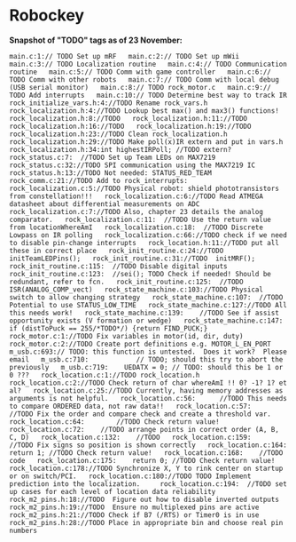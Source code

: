 # Robockey #

__Snapshot of "TODO" tags as of 23 November:__

`main.c:1:// TODO Set up mRF  
main.c:2:// TODO Set up mWii  
main.c:3:// TODO Localization routine  
main.c:4:// TODO Communication routine  
main.c:5:// TODO Comm with game controller  
main.c:6:// TODO Comm with other robots  
main.c:7:// TODO Comm with local debug (USB serial monitor)  
main.c:8:// TODO rock_motor.c  
main.c:9:// TODO Add interrupts  
main.c:10:// TODO Determine best way to track IR  
rock_initialize_vars.h:4://TODO Rename rock_vars.h  
rock_localization.h:4://TODO Lookup best max() and max3() functions!  
rock_localization.h:8://TODO  
rock_localization.h:11://TODO  
rock_localization.h:16://TODO  
rock_localization.h:19://TODO  
rock_localization.h:23://TODO Clean rock_localization.h  
rock_localization.h:29://TODO Make poll(x)IR extern and put in vars.h  
rock_localization.h:34:int highestIRPoll; //TODO extern?  
rock_status.c:7:  //TODO Set up Team LEDs on MAX7219  
rock_status.c:32://TODO SPI communication using the MAX7219 IC  
rock_status.h:13://TODO Not needed: STATUS_RED_TEAM  
rock_comm.c:21://TODO Add to rock_interrupts:  
rock_localization.c:5://TODO Physical robot: shield phototransistors from constellation!!!  
rock_localization.c:6://TODO Read ATMEGA datasheet about differential measurements on ADC  
rock_localization.c:7://TODO Also, chapter 23 details the analog comparator.  
rock_localization.c:11:  //TODO Use the return value from locationWhereAmI  
rock_localization.c:18:  //TODO Discrete Lowpass on IR polling  
rock_localization.c:66://TODO check if we need to disable pin-change interrupts  
rock_location.h:11://TODO put all these in correct place  
rock_init_routine.c:24://TODO  initTeamLEDPins();  
rock_init_routine.c:31://TODO  initMRF();  
rock_init_routine.c:115:  //TODO Disable digital inputs  
rock_init_routine.c:123:  //sei(); TODO Check if needed! Should be redundant, refer to fcn.  
rock_init_routine.c:125:  //TODO ISR(ANALOG_COMP_vect)  
rock_state_machine.c:103://TODO Physical switch to allow changing strategy  
rock_state_machine.c:107:  //TODO Potential to use STATUS_LOW_TIME  
rock_state_machine.c:127://TODO All this needs work!  
rock_state_machine.c:139:    //TODO See if assist opportunity exists (V formation or wedge)  
rock_state_machine.c:147:  if (distToPuck == 255/*TODO*/) {return FIND_PUCK;}  
rock_motor.c:1://TODO Fix variables in motor(id, dir, duty)  
rock_motor.c:2://TODO Create port definitions e.g. MOTOR_L_EN_PORT  
m_usb.c:693:// TODO: this function is untested.  Does it work?  Please email  
m_usb.c:710:            // TODO; should this try to abort the previously  
m_usb.c:719:    UEDATX = 0; // TODO: should this be 1 or 0 ???  
rock_location.c:1://TODO rock_location.h  
rock_location.c:2://TODO Check return of char whereAmI !! 0? -1? 1? et al?  
rock_location.c:25://TODO Currently, having memory addresses as arguments is not helpful.  
rock_location.c:56:      //TODO This needs to compare ORDERED data, not raw data!!  
rock_location.c:57:      //TODO Fix the order and compare check and create a threshold var.  
rock_location.c:64:        //TODO Check return value!  
rock_location.c:72:    //TODO arrange points in correct order (A, B, C, D)  
rock_location.c:132:    //TODO  
rock_location.c:159:    //TODO Fix signs so position is shown correctly  
rock_location.c:164:    return 1; //TODO Check return value!  
rock_location.c:168:    //TODO code  
rock_location.c:175:    return 0; //TODO Check return value!  
rock_location.c:178://TODO Synchronize X, Y to rink center on startup or on switch/PCI.  
rock_location.c:180://TODO TODO Implement prediction into the localization.    
rock_location.c:194:  //TODO set up cases for each level of location data reliability  
rock_m2_pins.h:18://TODO  Figure out how to disable inverted outputs  
rock_m2_pins.h:19://TODO  Ensure no multiplexed pins are active  
rock_m2_pins.h:21://TODO Check if B7 (/RTS) or Timer0 is in use  
rock_m2_pins.h:28://TODO Place in appropriate bin and choose real pin numbers`  
